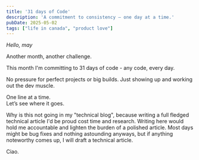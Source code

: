 ```yaml
---
title: '31 days of Code'
description: 'A commitment to consistency — one day at a time.'
pubDate: 2025-05-02
tags: ["life in canada", "product love"]
---
```


_Hello, may_

Another month, another challenge.

This month I'm committing to 31 days of code - any code, every day. 

No pressure for perfect projects or big builds. Just showing up and working out the dev muscle.

One line at a time.  
Let’s see where it goes.

Why is this not going in my "technical blog", because writing a full fledged technical article I'd be proud cost time and research. Writing here would hold me accountable and lighten the burden of a polished article. Most days might be bug fixes and nothing astounding anyways, but if anything noteworthy comes up, I will draft a technical article.

Ciao.